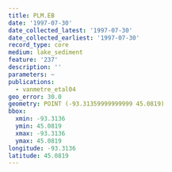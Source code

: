 ```yaml
---
title: PLM.EB
date: '1997-07-30'
date_collected_latest: '1997-07-30'
date_collected_earliest: '1997-07-30'
record_type: core
medium: lake_sediment
feature: '237'
description: ''
parameters: ~
publications:
  - vanmetre_etal04
geo_error: 30.0
geometry: POINT (-93.31359999999999 45.0819)
bbox:
  xmin: -93.3136
  ymin: 45.0819
  xmax: -93.3136
  ymax: 45.0819
longitude: -93.3136
latitude: 45.0819
---
```

